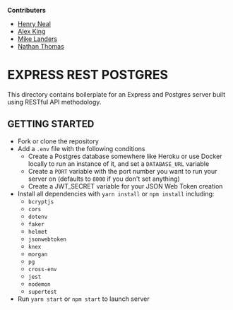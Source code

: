 **Contributers**
- [Henry Neal](https://github.com/henron1)
- [Alex King](https://github.com/Alex-AK)
- [Mike Landers](https://github.com/mlanders)
- [Nathan Thomas](https://github.com/nwthomas)

# EXPRESS REST POSTGRES

This directory contains boilerplate for an Express and Postgres server built using RESTful API methodology.

## GETTING STARTED

- Fork or clone the repository
- Add a `.env` file with the following conditions
  - Create a Postgres database somewhere like Heroku or use Docker locally to run an instance of it, and set a `DATABASE_URL` variable
  - Create a `PORT` variable with the port number you want to run your server on (defaults to `8000` if you don't set anything)
  - Create a JWT_SECRET variable for your JSON Web Token creation
- Install all dependencies with `yarn install` or `npm install` including:
  - `bcryptjs`
  - `cors`
  - `dotenv`
  - `faker`
  - `helmet`
  - `jsonwebtoken`
  - `knex`
  - `morgan`
  - `pg`
  - `cross-env`
  - `jest`
  - `nodemon`
  - `supertest`
- Run `yarn start` or `npm start` to launch server
